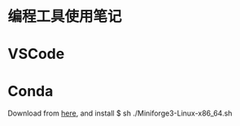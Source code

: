 # 编程工具使用笔记

# VSCode

# Conda
  Download from [here](https://conda-forge.org/download/), and install
  $ sh ./Miniforge3-Linux-x86_64.sh

  
